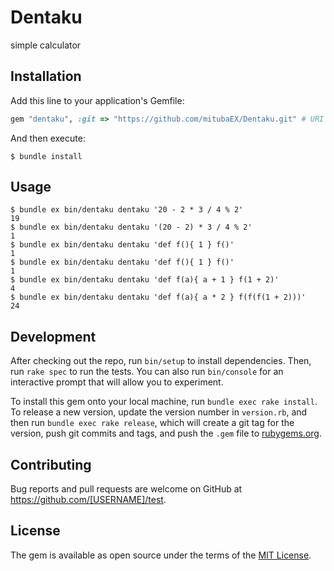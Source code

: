 # Dentaku

simple calculator

## Installation

Add this line to your application's Gemfile:

```ruby
gem "dentaku", :git => "https://github.com/mitubaEX/Dentaku.git" # URI は適宜書き換えてください
```

And then execute:

    $ bundle install

## Usage

```
$ bundle ex bin/dentaku dentaku '20 - 2 * 3 / 4 % 2'
19
$ bundle ex bin/dentaku dentaku '(20 - 2) * 3 / 4 % 2'
1
$ bundle ex bin/dentaku dentaku 'def f(){ 1 } f()'
1
$ bundle ex bin/dentaku dentaku 'def f(){ 1 } f()'
1
$ bundle ex bin/dentaku dentaku 'def f(a){ a + 1 } f(1 + 2)'
4
$ bundle ex bin/dentaku dentaku 'def f(a){ a * 2 } f(f(f(1 + 2)))'
24
```

## Development

After checking out the repo, run `bin/setup` to install dependencies. Then, run `rake spec` to run the tests. You can also run `bin/console` for an interactive prompt that will allow you to experiment.

To install this gem onto your local machine, run `bundle exec rake install`. To release a new version, update the version number in `version.rb`, and then run `bundle exec rake release`, which will create a git tag for the version, push git commits and tags, and push the `.gem` file to [rubygems.org](https://rubygems.org).

## Contributing

Bug reports and pull requests are welcome on GitHub at https://github.com/[USERNAME]/test.

## License

The gem is available as open source under the terms of the [MIT License](https://opensource.org/licenses/MIT).
